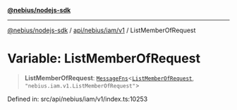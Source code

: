 [**@nebius/nodejs-sdk**](../../../../../README.md)

---

[@nebius/nodejs-sdk](../../../../../README.md) / [api/nebius/iam/v1](../README.md) / ListMemberOfRequest

# Variable: ListMemberOfRequest

> **ListMemberOfRequest**: [`MessageFns`](../../../../../runtime/protos/core/interfaces/MessageFns.md)\<[`ListMemberOfRequest`](../interfaces/ListMemberOfRequest.md), `"nebius.iam.v1.ListMemberOfRequest"`\>

Defined in: src/api/nebius/iam/v1/index.ts:10253
